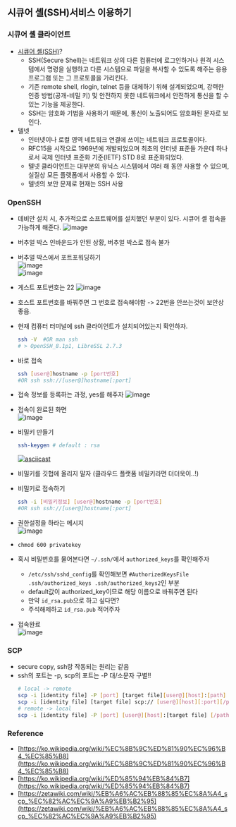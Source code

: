 ## 시큐어 셸(SSH)서비스 이용하기
### **시큐어 셸 클라이언트**
- [시큐어 셸(SSH)](https://ko.wikipedia.org/wiki/%EC%8B%9C%ED%81%90%EC%96%B4_%EC%85%B8)?
	- SSH(Secure Shell)는 네트워크 상의 다른 컴퓨터에 로그인하거나 원격 시스템에서 명령을 실행하고 다른 시스템으로 파일을 복사할 수 있도록 해주는 응용프로그램 또는 그 프로토콜을 가리킨다.
	- 기존 remote shell, rlogin, telnet 등을 대체하기 위해 설계되었으며, 강력한 인증 방법(공개-비밀 키) 및 안전하지 못한 네트워크에서 안전하게 통신을 할 수 있는 기능을 제공한다.
	- SSH는 암호화 기법을 사용하기 때문에, 통신이 노출되어도 암호화된 문자로 보인다.
- 텔넷
	- 인터넷이나 로컬 영역 네트워크 연결에 쓰이는 네트워크 프로토콜이다. 
	- RFC15을 시작으로 1969년에 개발되었으며 최초의 인터넷 표준들 가운데 하나로서 국제 인터넷 표준화 기준(IETF) STD 8로 표준화되었다.
	- 텔넷 클라이언트는 대부분의 유닉스 시스템에서 여러 해 동안 사용할 수 있으며, 실질상 모든 플랫폼에서 사용할 수 있다.
	- 텔넷의 보안 문제로 현재는 SSH 사용


### **OpenSSH**
- 데비안 설치 시, 추가적으로 소프트웨어를 설치했던 부분이 있다. 시큐어 셸 접속을 가능하게 해준다.
	![image](https://user-images.githubusercontent.com/62678380/145525960-874b449d-39dd-4795-91e5-192d397e4035.png)
- 버추얼 박스 인바운드가 안된 상황, 버추얼 박스로 접속 불가
- 버추얼 박스에서 포트포워딩하기   
	![image](https://user-images.githubusercontent.com/62678380/145710862-726c9baa-e84d-4643-9d1b-f0b084e17d40.png)   
	![image](https://user-images.githubusercontent.com/62678380/145710924-3fc0095b-c952-409d-b9b9-62db1bf76635.png)   
- 게스트 포트번호는 22 
	![image](https://user-images.githubusercontent.com/62678380/145711154-58d79b57-e52c-4c4e-a0bf-1c24d109ed3e.png)
- 호스트 포트번호를 바꿔주면 그 번호로 접속해야함 -> 22번을 안쓰는것이 보안상 좋음.
- 현재 컴퓨터 터미널에 ssh 클라이언트가 설치되어있는지 확인하자.   
	```sh
	ssh -V	#OR man ssh
	# > OpenSSH_8.1p1, LibreSSL 2.7.3
	```
- 바로 접속
	```sh
	ssh [user@]hostname -p [port번호]
	#OR ssh ssh://[user@]hostname[:port]
	```   

- 접속 정보를 등록하는 과정, yes를 해주자
	![image](https://user-images.githubusercontent.com/62678380/145711358-3b12824f-da90-4c69-8d61-47061a490a01.png)

- 접속이 완료된 화면   
	![image](https://user-images.githubusercontent.com/62678380/145711538-68792152-12ce-4033-969a-1b27bf247dd8.png)

- 비밀키 만들기
	```sh
	ssh-keygen # default : rsa
	```
	[![asciicast](https://asciinema.org/a/XjjtIw7eCr78zaCmPprElhZWt.svg)](https://asciinema.org/a/XjjtIw7eCr78zaCmPprElhZWt)
- 비밀키를 깃헙에 올리지 말자 (클라우드 플랫폼 비밀키라면 더더욱이..!)
- 비밀키로 접속하기   
	```sh
	ssh -i [비밀키정보] [user@]hostname -p [port번호]
	#OR ssh ssh://[user@]hostname[:port]
	```   
- 권한설정을 하라는 메시지   
	![image](https://user-images.githubusercontent.com/62678380/145712275-57519ae5-2228-4af4-86bd-32aceef66e46.png)
- `chmod 600 privatekey`
- 혹시 비밀번호를 물어본다면 `~/.ssh/`에서 `authorized_keys`를 확인해주자 
	- `/etc/ssh/sshd_config`를 확인해보면 `#AuthorizedKeysFile	.ssh/authorized_keys .ssh/authorized_keys2`인 부분
	- default값이 authorized_key이므로 해당 이름으로 바꿔주면 된다
	- 만약 `id_rsa.pub`으로 하고 싶다면?
	- 주석해제하고 `id_rsa.pub` 적어주자
- 접속완료   
	![image](https://user-images.githubusercontent.com/62678380/145712564-89e55f38-508c-4e12-af1d-821225790eb9.png)

### SCP
- secure copy, ssh랑 작동되는 원리는 같음
- ssh의 포트는 -p, scp의 포트는 -P 대/소문자 구별!!  
	```sh
	# local -> remote
	scp -i [identity file] -P [port] [target file][user@][host]:[path]
	scp -i [identity file] [target file] scp:// [user@][host][:port][/path]
	# remote -> local
	scp -i [identity file] -P [port] [user@][host]:[target file] [/path]
	```
### **Reference**
- [https://ko.wikipedia.org/wiki/%EC%8B%9C%ED%81%90%EC%96%B4_%EC%85%B8](https://ko.wikipedia.org/wiki/%EC%8B%9C%ED%81%90%EC%96%B4_%EC%85%B8)
- [https://ko.wikipedia.org/wiki/%ED%85%94%EB%84%B7](https://ko.wikipedia.org/wiki/%ED%85%94%EB%84%B7)
- [https://zetawiki.com/wiki/%EB%A6%AC%EB%88%85%EC%8A%A4_scp_%EC%82%AC%EC%9A%A9%EB%B2%95](https://zetawiki.com/wiki/%EB%A6%AC%EB%88%85%EC%8A%A4_scp_%EC%82%AC%EC%9A%A9%EB%B2%95)